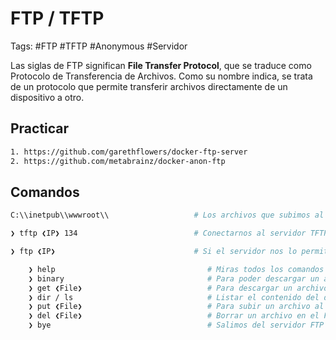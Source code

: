 # FTP / TFTP

Tags: #FTP #TFTP #Anonymous #Servidor

Las siglas de FTP significan **File Transfer Protocol**, que se traduce como Protocolo de Transferencia de Archivos. Como su nombre indica, se trata de un protocolo que permite transferir archivos directamente de un dispositivo a otro.

## Practicar 

```bash 
1. https://github.com/garethflowers/docker-ftp-server
2. https://github.com/metabrainz/docker-anon-ftp
```

## Comandos

```bash
C:\\inetpub\\wwwroot\\                   # Los archivos que subimos al FTP siempre tiene como ruta Default en Windows

❯ tftp ❮IP❯ 134                          # Conectarnos al servidor TFTP.

❯ ftp ❮IP❯                               # Si el servidor nos lo permite nos podemos conectar como Anonymous sin password

	❯ help                                  # Miras todos los comandos que puedes usar 
	❯ binary                                # Para poder descargar un archivo del FTP nos debemos poner en modo binario 
	❯ get ❮File❯                            # Para descargar un archivo desde el FTP
	❯ dir / ls                              # Listar el contenido del directorio
	❯ put ❮File❯                            # Para subir un archivo al FTP
	❯ del ❮File❯                            # Borrar un archivo en el FTP
	❯ bye                                   # Salimos del servidor FTP
```